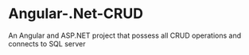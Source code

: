 # Angular-.Net-CRUD
An Angular and ASP.NET project that possess all CRUD operations and connects to SQL server
